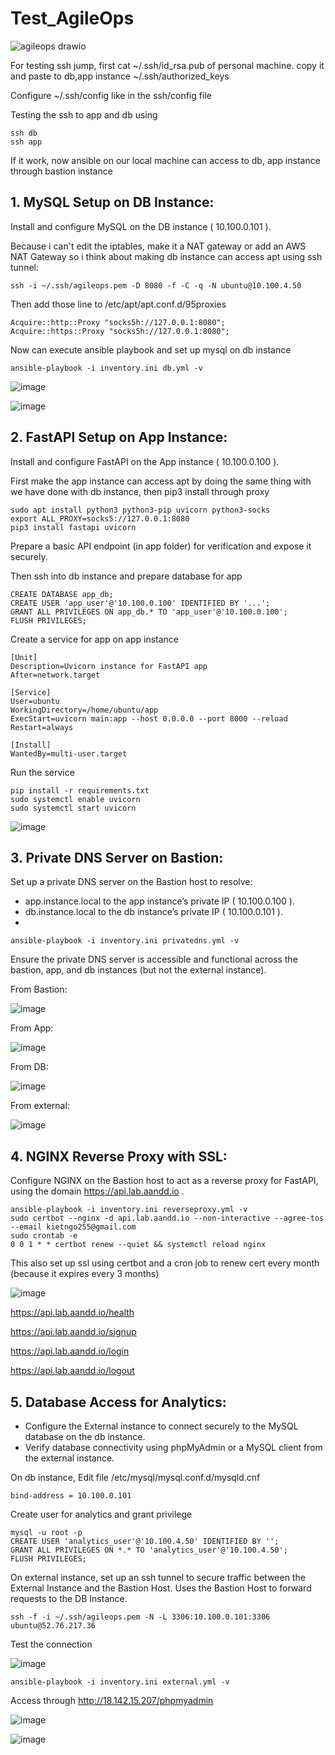 # Test_AgileOps

![agileops drawio](https://github.com/user-attachments/assets/f452f3cd-8f0a-44e9-a1d7-a160c29bfa3c)

For testing ssh jump, first cat ~/.ssh/id_rsa.pub of personal machine. copy it and paste to db,app instance ~/.ssh/authorized_keys

Configure ~/.ssh/config like in the ssh/config file

Testing the ssh to app and db using
```
ssh db
ssh app
```
If it work, now ansible on our local machine can access to db, app instance through bastion instance

## 1. MySQL Setup on DB Instance:
Install and configure MySQL on the DB instance ( 10.100.0.101 ).

Because i can't edit the iptables, make it a NAT gateway or add an AWS NAT Gateway so i think about making db instance can access apt using ssh tunnel:
```
ssh -i ~/.ssh/agileops.pem -D 8080 -f -C -q -N ubuntu@10.100.4.50
```

Then add those line to /etc/apt/apt.conf.d/95proxies
```
Acquire::http::Proxy "socks5h://127.0.0.1:8080";
Acquire::https::Proxy "socks5h://127.0.0.1:8080";
```

Now can execute ansible playbook and set up mysql on db instance

```
ansible-playbook -i inventory.ini db.yml -v
```
![image](https://github.com/user-attachments/assets/67a8a801-0d60-4adb-bf60-f4aca5dfab0e)

![image](https://github.com/user-attachments/assets/77de97d5-2206-4848-9e70-8abcc6a8cb9f)

## 2. FastAPI Setup on App Instance:

Install and configure FastAPI on the App instance ( 10.100.0.100 ).

First make the app instance can access apt by doing the same thing with we have done with db instance, then pip3 install through proxy

```
sudo apt install python3 python3-pip uvicorn python3-socks 
export ALL_PROXY=socks5://127.0.0.1:8080
pip3 install fastapi uvicorn
```

Prepare a basic API endpoint (in app folder) for verification and expose it securely.

Then ssh into db instance and prepare database for app
```
CREATE DATABASE app_db;
CREATE USER 'app_user'@'10.100.0.100' IDENTIFIED BY '...';
GRANT ALL PRIVILEGES ON app_db.* TO 'app_user'@'10.100.0.100';
FLUSH PRIVILEGES;
```

Create a service for app on app instance

```
[Unit]
Description=Uvicorn instance for FastAPI app
After=network.target

[Service]
User=ubuntu
WorkingDirectory=/home/ubuntu/app
ExecStart=uvicorn main:app --host 0.0.0.0 --port 8000 --reload
Restart=always

[Install]
WantedBy=multi-user.target
```
Run the service
```
pip install -r requirements.txt
sudo systemctl enable uvicorn
sudo systemctl start uvicorn
```

![image](https://github.com/user-attachments/assets/deec7158-e0e0-43ca-92a0-a49856231757)


## 3. Private DNS Server on Bastion:
Set up a private DNS server on the Bastion host to resolve:
- app.instance.local to the app instance’s private IP ( 10.100.0.100 ).
- db.instance.local to the db instance’s private IP ( 10.100.0.101 ).
- 
```
ansible-playbook -i inventory.ini privatedns.yml -v
```

Ensure the private DNS server is accessible and functional across the bastion, app, and db instances (but not the external instance).

From Bastion:

![image](https://github.com/user-attachments/assets/7236a367-2da0-4cb9-8408-08843a116099)

From App:

![image](https://github.com/user-attachments/assets/2b5b281a-7b40-48e2-87d3-6bef6df63ada)

From DB:

![image](https://github.com/user-attachments/assets/40bb0b19-5d1b-4fe7-8b7a-da0fcdcd81b4)

From external:

![image](https://github.com/user-attachments/assets/1a9d3c19-8845-445e-b75e-bee79f0130b8)

## 4. NGINX Reverse Proxy with SSL:

Configure NGINX on the Bastion host to act as a reverse proxy for FastAPI, using the domain https://api.lab.aandd.io .

```
ansible-playbook -i inventory.ini reverseproxy.yml -v
sudo certbot --nginx -d api.lab.aandd.io --non-interactive --agree-tos --email kietngo255@gmail.com
sudo crontab -e
0 0 1 * * certbot renew --quiet && systemctl reload nginx
```
This also set up ssl using certbot and a cron job to renew cert every month (because it expires every 3 months)

![image](https://github.com/user-attachments/assets/072b994e-c3d7-4d63-9c4a-f7c97d8a0852)

https://api.lab.aandd.io/health

https://api.lab.aandd.io/signup

https://api.lab.aandd.io/login

https://api.lab.aandd.io/logout

## 5. Database Access for Analytics:
- Configure the External instance to connect securely to the MySQL database on the db instance.
- Verify database connectivity using phpMyAdmin or a MySQL client from the external instance.

On db instance, Edit file /etc/mysql/mysql.conf.d/mysqld.cnf

```
bind-address = 10.100.0.101
```

Create user for analytics and grant privilege

```
mysql -u root -p
CREATE USER 'analytics_user'@'10.100.4.50' IDENTIFIED BY '';
GRANT ALL PRIVILEGES ON *.* TO 'analytics_user'@'10.100.4.50';
FLUSH PRIVILEGES;
```

On external instance, set up an ssh tunnel to secure traffic between the External Instance and the Bastion Host. Uses the Bastion Host to forward requests to the DB Instance.

```
ssh -f -i ~/.ssh/agileops.pem -N -L 3306:10.100.0.101:3306 ubuntu@52.76.217.36
```

Test the connection 

![image](https://github.com/user-attachments/assets/ae730aa1-bb71-4c7b-8c6b-1c0e84e81afa)

```
ansible-playbook -i inventory.ini external.yml -v
```
Access through http://18.142.15.207/phpmyadmin

![image](https://github.com/user-attachments/assets/243b4b8c-b2fb-41cc-80a1-5b6a8a6820ca)

![image](https://github.com/user-attachments/assets/4c003784-c7cd-4fcf-8344-8f161f7b42c7)

